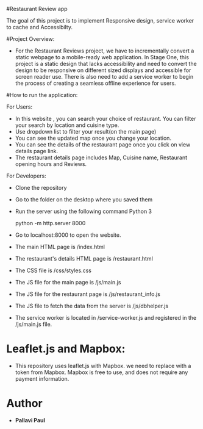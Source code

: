 #Restaurant Review app

The goal of this project is to implement Responsive design, service worker to cache and Accessibilty.

#Project Overview:

* For the Restaurant Reviews project, we have to incrementally convert a static webpage to a mobile-ready web application. In Stage One, this project is a static design that lacks accessibility and need to convert the design to be responsive on different sized displays and accessible for screen reader use. There is also need to add a service worker to begin the process of creating a seamless offline experience for users.

#How to run the application:

For Users:
* In this website , you can search your choice of restaurant. You can filter your search by location and cuisine type.
* Use dropdown list to filter your result(on the main page)
* You can see the updated map once you change your location.
* You can see the details of the restaurant page once you click on view details page link.
* The restaurant details page includes Map, Cuisine name, Restaurant opening hours and Reviews.

For Developers:
* Clone the repository
* Go to the folder on the desktop where you saved them
* Run the server using the following command
  Python 3

  python -m http.server 8000

* Go to localhost:8000 to open the website.
* The main HTML page is /index.html
* The restaurant's details HTML page is /restaurant.html
* The CSS file is /css/styles.css
* The JS file for the main page is /js/main.js
* The JS file for the restaurant page is /js/restaurant_info.js
* The JS file to fetch the data from the server is /js/dbhelper.js
* The service worker is located in /service-worker.js and registered in the /js/main.js file.

# Leaflet.js and Mapbox:

* This repository uses leaflet.js with Mapbox. we need to replace <your MAPBOX API KEY HERE> with a token from Mapbox. Mapbox is free to use, and does not require any payment information.

# Author

* **Pallavi Paul**
